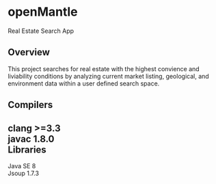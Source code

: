 openMantle
==========

Real Estate Search App

Overview
--------
This project searches for real estate with the highest convience and liviability conditions 
by analyzing current market listing, geological, and environment data within a user defined search space.

Compilers
------------
clang >=3.3 <br>
javac 1.8.0 <br>
Libraries
-----------
Java SE 8 <br>
Jsoup 1.7.3 <br>
